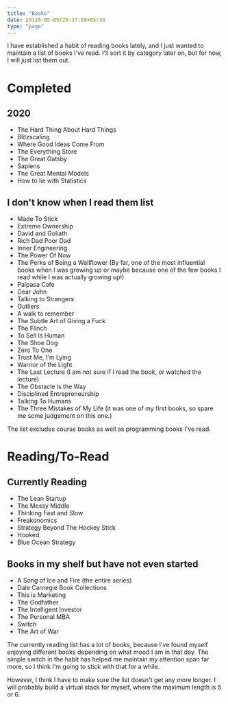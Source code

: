 ```yaml
---
title: "Books"
date: 20120-05-05T20:37:58+05:30
type: "page"
---
```


I have established a habit of reading books lately, and I just wanted to maintain a list of books I've read. I'll sort it by category later on, but for now, I will just list them out. 


# Completed 


## 2020 

* The Hard Thing About Hard Things
* Blitzscaling 
* Where Good Ideas Come From 
* The Everything Store 
* The Great Gatsby 
* Sapiens 
* The Great Mental Models 
* How to lie with Statistics 

## I don't know when I read them list 

* Made To Stick
* Extreme Ownership 
* David and Goliath 
* Rich Dad Poor Dad 
* Inner Engineering
* The Power Of Now 
* The Perks of Being a Wallflower (By far, one of the most influential books when I was growing up or maybe because one of the few books I read while I was actually growing up!)
* Palpasa Cafe 
* Dear John
* Talking to Strangers 
* Outliers 
* A walk to remember 
* The Subtle Art of Giving a Fuck
* The Flinch 
* To Sell Is Human 
* The Shoe Dog 
* Zero To One 
* Trust Me, I'm Lying 
* Warrior of the Light 
* The Last Lecture (I am not sure if I read the book, or watched the lecture)
* The Obstacle is the Way 
* Disciplined Entrepreneurship 
* Talking To Humans
* The Three Mistakes of My Life (it was one of my first books, so spare me some judgement on this one.)

The list excludes course books as well as programming books I've read. 

# Reading/To-Read

## Currently Reading 
* The Lean Startup
* The Messy Middle 
* Thinking Fast and Slow 
* Freakonomics 
* Strategy Beyond The Hockey Stick 
* Hooked 
* Blue Ocean Strategy

## Books in my shelf but have not even started

* A Song of Ice and Fire  (the entire series)
* Dale Carnegie Book Collections 
* This is Marketing 
* The Godfather 
* The Intelligent Investor 
* The Personal MBA 
* Switch 
* The Art of War


The currently reading list has a lot of books, because I've found myself enjoying different books depending on what mood I am in that day. The simple switch in the habit has helped me maintain my attention span far more, so I think I'm going to stick with that for a while. 

However, I think I have to make sure the list doesn't get any more longer. I will probably build a virtual stack for myself, where the maximum length is 5 or 6.


